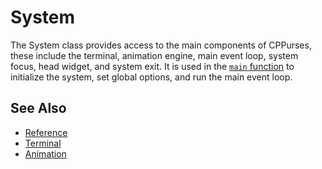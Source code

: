 # System

The System class provides access to the main components of CPPurses, these
include the terminal, animation engine, main event loop, system focus, head
widget, and system exit. It is used in the [`main` function](main-function.md)
to initialize the system, set global options, and run the main event loop.

## See Also

- [Reference](https://a-n-t-h-o-n-y.github.io/CPPurses/classcppurses_1_1System.html)
- [Terminal](terminal.md)
- [Animation](animation.md)
